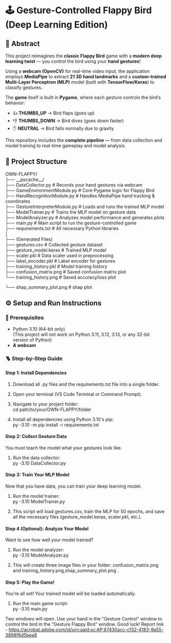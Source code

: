 # **🕹️ Gesture-Controlled Flappy Bird (Deep Learning Edition)**

## **🧠 Abstract**

This project reimagines the **classic Flappy Bird** game with a **modern deep learning twist** — you control the bird using your **hand gestures**\!

Using a **webcam (OpenCV)** for real-time video input, the application employs **MediaPipe** to extract **21 3D hand landmarks** and a **custom-trained Multi-Layer Perceptron (MLP)** model (built with **TensorFlow/Keras**) to classify gestures.

The **game** itself is built in **Pygame**, where each gesture controls the bird’s behavior:

* 👍 **THUMBS\_UP** → Bird flaps (goes up)  
* 👎 **THUMBS\_DOWN** → Bird dives (goes down faster)  
* ✋ **NEUTRAL** → Bird falls normally due to gravity

This repository includes the **complete pipeline** — from data collection and model training to real-time gameplay and model analysis.

## **📁 Project Structure**

OWN-FLAPPY/  
├── \_\_pycache\_\_/  
├── DataCollector.py            \# Records your hand gestures via webcam  
├── GameEnvironmentModule.py    \# Core Pygame logic for Flappy Bird  
├── HandRecognitionModule.py    \# Handles MediaPipe hand tracking & coordinates  
├── GestureInterpreterModule.py \# Loads and runs the trained MLP model  
├── ModelTrainer.py             \# Trains the MLP model on gesture data  
├── ModelAnalyzer.py            \# Analyzes model performance and generates plots  
├── main.py                     \# Main script to run the gesture-controlled game  
├── requirements.txt            \# All necessary Python libraries  
│  
├── (Generated Files)  
├── gestures.csv                \# Collected gesture dataset  
├── gesture\_model.keras         \# Trained MLP model  
├── scaler.pkl                  \# Data scaler used in preprocessing  
├── label\_encoder.pkl           \# Label encoder for gestures  
├── training\_history.pkl      \# Model training history  
├── confusion\_matrix.png        \# Saved confusion matrix plot  
└── training\_history.png         \# Saved accuracy/loss plot

└── shap\_summary\_plot.png      \# shap plot

## **⚙️ Setup and Run Instructions**

### **🧩 Prerequisites**

* Python 3.10 (64-bit only)  
  (This project will not work on Python 3.11, 3.12, 3.13, or any 32-bit version of Python)  
* **A webcam**

### **🪜 Step-by-Step Guide**

#### **Step 1: Install Dependencies**

1. Download all .py files and the requirements.txt file into a single folder.  
2. Open your terminal (VS Code Terminal or Command Prompt).  
3. Navigate to your project folder:  
   cd path/to/your/OWN-FLAPPY/folder

4. Install all dependencies using Python 3.10's pip:  
   py \-3.10 \-m pip install \-r requirements.txt

#### **Step 2: Collect Gesture Data**

You must teach the model what your gestures look like.

1. Run the data collector:  
   py \-3.10 DataCollector.py

#### **Step 3: Train Your MLP Model**

Now that you have data, you can train your deep learning model.

1. Run the model trainer:  
   py \-3.10 ModelTrainer.py

2. This script will load gestures.csv, train the MLP for 50 epochs, and save all the necessary files (gesture\_model.keras, scaler.pkl, etc.).

#### **Step 4 (Optional): Analyze Your Model**

Want to see how well your model trained?

1. Run the model analyzer:  
   py \-3.10 ModelAnalyzer.py

2. This will create three image files in your folder: confusion\_matrix.png and training\_history.png,shap\_summary\_plot.png .

#### **Step 5: Play the Game\!**

You're all set\! Your trained model will be loaded automatically.

1. Run the main game script:  
   py \-3.10 main.py

Two windows will open. Use your hand in the "Gesture Control" window to control the bird in the "Gesture Flappy Bird" window. Good luck\!
Report link - https://acrobat.adobe.com/id/urn:aaid:sc:AP:87430acc-c132-4183-9a55-3898f6d5bea8


